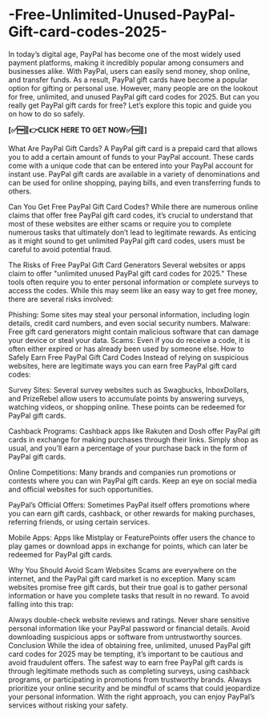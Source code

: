 # -Free-Unlimited-Unused-PayPal-Gift-card-codes-2025-
In today’s digital age, PayPal has become one of the most widely used payment platforms, making it incredibly popular among consumers and businesses alike. With PayPal, users can easily send money, shop online, and transfer funds. As a result, PayPal gift cards have become a popular option for gifting or personal use. However, many people are on the lookout for free, unlimited, and unused PayPal gift card codes for 2025. But can you really get PayPal gift cards for free? Let’s explore this topic and guide you on how to do so safely.

**[✅🆓🎁👉CLICK HERE TO GET NOW✅🆓🎁]**

What Are PayPal Gift Cards?
A PayPal gift card is a prepaid card that allows you to add a certain amount of funds to your PayPal account. These cards come with a unique code that can be entered into your PayPal account for instant use. PayPal gift cards are available in a variety of denominations and can be used for online shopping, paying bills, and even transferring funds to others.

Can You Get Free PayPal Gift Card Codes?
While there are numerous online claims that offer free PayPal gift card codes, it’s crucial to understand that most of these websites are either scams or require you to complete numerous tasks that ultimately don’t lead to legitimate rewards. As enticing as it might sound to get unlimited PayPal gift card codes, users must be careful to avoid potential fraud.

The Risks of Free PayPal Gift Card Generators
Several websites or apps claim to offer "unlimited unused PayPal gift card codes for 2025." These tools often require you to enter personal information or complete surveys to access the codes. While this may seem like an easy way to get free money, there are several risks involved:

Phishing: Some sites may steal your personal information, including login details, credit card numbers, and even social security numbers.
Malware: Free gift card generators might contain malicious software that can damage your device or steal your data.
Scams: Even if you do receive a code, it is often either expired or has already been used by someone else.
How to Safely Earn Free PayPal Gift Card Codes
Instead of relying on suspicious websites, here are legitimate ways you can earn free PayPal gift card codes:

Survey Sites: Several survey websites such as Swagbucks, InboxDollars, and PrizeRebel allow users to accumulate points by answering surveys, watching videos, or shopping online. These points can be redeemed for PayPal gift cards.

Cashback Programs: Cashback apps like Rakuten and Dosh offer PayPal gift cards in exchange for making purchases through their links. Simply shop as usual, and you’ll earn a percentage of your purchase back in the form of PayPal gift cards.

Online Competitions: Many brands and companies run promotions or contests where you can win PayPal gift cards. Keep an eye on social media and official websites for such opportunities.

PayPal’s Official Offers: Sometimes PayPal itself offers promotions where you can earn gift cards, cashback, or other rewards for making purchases, referring friends, or using certain services.

Mobile Apps: Apps like Mistplay or FeaturePoints offer users the chance to play games or download apps in exchange for points, which can later be redeemed for PayPal gift cards.

Why You Should Avoid Scam Websites
Scams are everywhere on the internet, and the PayPal gift card market is no exception. Many scam websites promise free gift cards, but their true goal is to gather personal information or have you complete tasks that result in no reward. To avoid falling into this trap:

Always double-check website reviews and ratings.
Never share sensitive personal information like your PayPal password or financial details.
Avoid downloading suspicious apps or software from untrustworthy sources.
Conclusion
While the idea of obtaining free, unlimited, unused PayPal gift card codes for 2025 may be tempting, it’s important to be cautious and avoid fraudulent offers. The safest way to earn free PayPal gift cards is through legitimate methods such as completing surveys, using cashback programs, or participating in promotions from trustworthy brands. Always prioritize your online security and be mindful of scams that could jeopardize your personal information. With the right approach, you can enjoy PayPal’s services without risking your safety.




